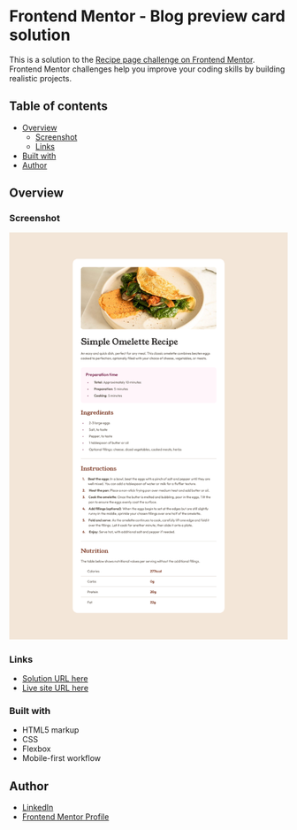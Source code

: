 # Frontend Mentor - Blog preview card solution

This is a solution to the [Recipe page challenge on Frontend Mentor](https://www.frontendmentor.io/challenges/recipe-page-KiTsR8QQKm). Frontend Mentor challenges help you improve your coding skills by building realistic projects.

## Table of contents

- [Overview](#overview)
    - [Screenshot](#screenshot)
    - [Links](#links)
- [Built with](#built-with)
- [Author](#author)

## Overview

### Screenshot

![](./design/screenshot.png)
### Links

- [Solution URL here](https://github.com/ajibade-ibrahim/recipe-page)
- [Live site URL here](https://ajibade-ibrahim.github.io/recipe-page/)

### Built with

- HTML5 markup
- CSS
- Flexbox
- Mobile-first workflow

## Author

- [LinkedIn](https://www.linkedin.com/in/ibrahim-kayode-ajibade/)
- [Frontend Mentor Profile](https://www.frontendmentor.io/profile/ajibade-ibrahim)
